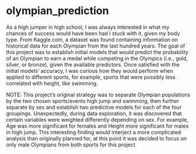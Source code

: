 # olympian_prediction
As a high jumper in high school, I was always interested in what my chances of success would have been had I stuck with it, given my body type. From Kaggle.com, a dataset was found containing information on historical data for each Olympian from the last hundred years.
The goal of this project was to establish initial models that would predict the probability of an Olympian to earn a medal while competing in the Olympics (i.e., gold, silver, or bronze), given the available predictors. Once satisfied with the initial models’ accuracy, I was curious how they would perform when applied to different sports, for example, sports that were possibly less correlated with height, like swimming.

NOTE: This project’s original strategy was to separate Olympian populations by the two chosen sports/events high jump and swimming, then further separate by sex and establish two predictive models for each of the four groupings. Unexpectedly, during data exploration, it was discovered that certain variables were weighted differently depending on sex. For example, Age was more significant for females and Height more significant for males in high jump. This interesting finding would interject a more complicated analysis than originally planned for, at this point it was decided to focus on only male Olympians from both sports for this project.
